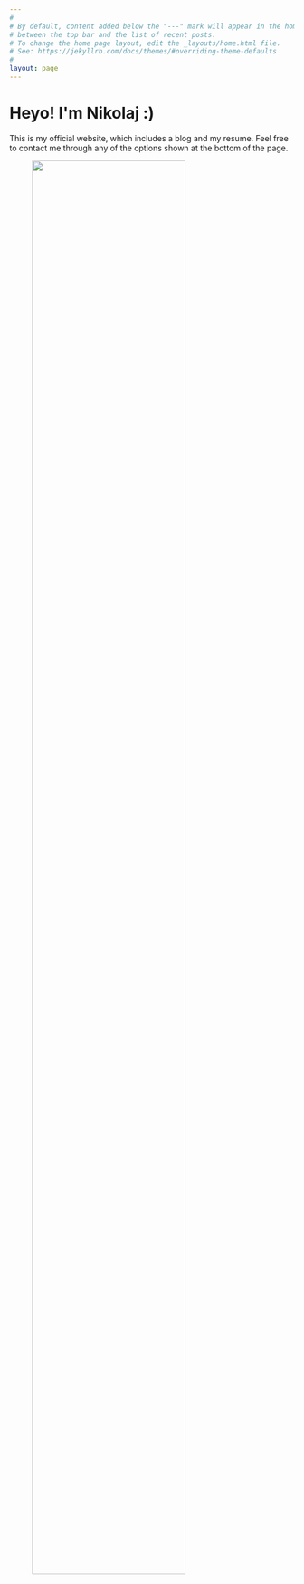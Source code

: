 ```yaml
---
#
# By default, content added below the "---" mark will appear in the home page
# between the top bar and the list of recent posts.
# To change the home page layout, edit the _layouts/home.html file.
# See: https://jekyllrb.com/docs/themes/#overriding-theme-defaults
#
layout: page
---
```

# Heyo! I'm Nikolaj :)
This is my official website, which includes a blog and my resume. Feel free to contact me through any of the options shown at the bottom of the page.
<figure>
<left>
   <a href="Images/CV_photo.jpg"><img width="80%" src="Images/CV_photo.jpg"></a>
</left>
</figure>



